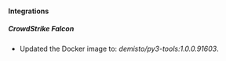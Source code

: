 #### Integrations
##### CrowdStrike Falcon
- Updated the Docker image to: *demisto/py3-tools:1.0.0.91603*.
